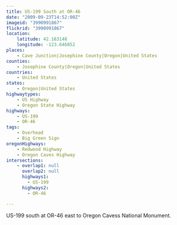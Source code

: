 ```yaml
---
title: US-199 South at OR-46
date: "2009-09-23T14:52:00Z"
imageid: "3990991867"
flickrid: "3990991867"
location:
    latitude: 42.163148
    longitude: -123.646852
places:
    - Cave Junction|Josephine County|Oregon|United States
counties:
    - Josephine County|Oregon|United States
countries:
    - United States
states:
    - Oregon|United States
highwaytypes:
    - US Highway
    - Oregon State Highway
highways:
    - US-199
    - OR-46
tags:
    - Overhead
    - Big Green Sign
oregonHighways:
    - Redwood Highway
    - Oregon Caves Highway
intersections:
    - overlap1: null
      overlap2: null
      highways1:
        - US-199
      highways2:
        - OR-46

---
```

US-199 south at OR-46 east to Oregon Cavess National Monument.